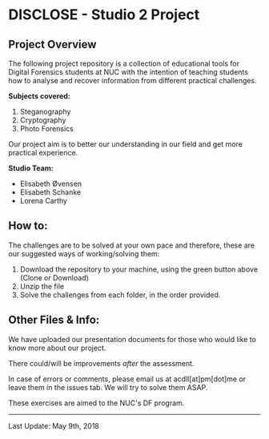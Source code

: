# DISCLOSE - Studio 2 Project

## Project Overview 

The following project repository is a collection of educational tools for Digital Forensics students at NUC with the intention of teaching students how to analyse and recover information from different practical challenges.

**Subjects covered:**

1. Steganography
2. Cryptography
3. Photo Forensics

Our project aim is to better our understanding in our field and get more practical experience.

**Studio Team:**
  * Elisabeth Øvensen
  * Elisabeth Schanke
  * Lorena Carthy

## How to:

The challenges are to be solved at your own pace and therefore, these are our suggested ways of working/solving them: 

1. Download the repository to your machine, using the green button above (Clone or Download)
2. Unzip the file
3. Solve the challenges from each folder, in the order provided.

## Other Files & Info: 

We have uploaded our presentation documents for those who would like to know more about our project. 

There could/will be improvements *after* the assessment. 

In case of errors or comments, please email us at acdll[at]pm[dot]me or leave them in the issues tab. We will try to solve them ASAP. 

These exercises are aimed to the NUC's DF program. 

-------------
Last Update: May 9th, 2018
